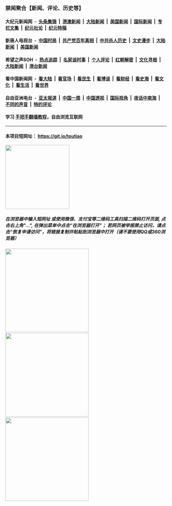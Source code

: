 ### 禁闻聚合【新闻、评论、历史等】

#### 大纪元新闻网 &nbsp;-&nbsp; [头条集锦](indexes/E头条集锦.md?t=03031102) &nbsp;|&nbsp; [港澳新闻](indexes/E港澳新闻.md?t=03031102)  &nbsp;|&nbsp; [大陆新闻](indexes/E大陆新闻.md?t=03031102) &nbsp;|&nbsp; [美国新闻](indexes/E美国新闻.md?t=03031102) &nbsp;|&nbsp; [国际新闻](indexes/E国际新闻.md?t=03031102) &nbsp;|&nbsp; [专栏文集](indexes/E专栏文集.md?t=03031102) &nbsp;|&nbsp; [纪元社论](indexes/E纪元社论.md?t=03031102) &nbsp;|&nbsp; [纪元特稿](indexes/E纪元特稿.md?t=03031102) 

#### 新唐人电视台 &nbsp;-&nbsp; [中国时局](indexes/N中国时局.md?t=03031102) &nbsp;|&nbsp; [共产党百年真相](indexes/N共产党百年真相.md?t=03031102) &nbsp;|&nbsp; [中共杀人历史](indexes/N中共杀人历史.md?t=03031102) &nbsp;|&nbsp; [文史漫步](indexes/N文史漫步.md?t=03031102) &nbsp;|&nbsp; [大陆新闻](indexes/N大陆新闻.md?t=03031102) &nbsp;|&nbsp; [美国新闻](indexes/N美国新闻.md?t=03031102)

#### 希望之声SOH &nbsp;-&nbsp; [热点追踪](indexes/H热点追踪.md?t=03031102) &nbsp;|&nbsp; [名家谈时事](indexes/H名家谈时事.md?t=03031102) &nbsp;|&nbsp; [个人评论](indexes/H个人评论.md?t=03031102)  &nbsp;|&nbsp; [红朝解密](indexes/H红朝解密.md?t=03031102) &nbsp;|&nbsp; [文化寻根](indexes/H文化寻根.md?t=03031102) &nbsp;|&nbsp; [大陆新闻](indexes/H大陆新闻.md?t=03031102) &nbsp;|&nbsp; [港台新闻](indexes/H港台新闻.md?t=03031102)

#### 看中国新闻网 &nbsp;-&nbsp; [看大陆](indexes/S看大陆.md?t=03031102) &nbsp;|&nbsp; [看官场](indexes/S看官场.md?t=03031102) &nbsp;|&nbsp; [看民生](indexes/S看民生.md?t=03031102)  &nbsp;|&nbsp; [看博谈](indexes/S看博谈.md?t=03031102) &nbsp;|&nbsp; [看财经](indexes/S看财经.md?t=03031102) &nbsp;|&nbsp; [看史海](indexes/S看史海.md?t=03031102) &nbsp;|&nbsp; [看文化](indexes/S看文化.md?t=03031102) &nbsp;|&nbsp; [看生活](indexes/S看生活.md?t=03031102) &nbsp;|&nbsp; [看世界](indexes/S看世界.md?t=03031102)

#### 自由亚洲电台 &nbsp;-&nbsp; [亚太报道](indexes/R亚太报道.md?t=03031102) &nbsp;|&nbsp; [中国一周](indexes/R中国一周.md?t=03031102) &nbsp;|&nbsp; [中国透视](indexes/R中国透视.md?t=03031102)  &nbsp;|&nbsp; [国际视角](indexes/R国际视角.md?t=03031102) &nbsp;|&nbsp; [夜话中南海](indexes/R夜话中南海.md?t=03031102) &nbsp;|&nbsp; [不同的声音](indexes/R不同的声音.md?t=03031102) &nbsp;|&nbsp; [特约评论](indexes/R特约评论.md?t=03031102)

#### 学习 [手把手翻墙教程](https://github.com/gfw-breaker/guides/wiki)，自由浏览互联网

----

#### 本项目短网址： https://git.io/toutiao
<img src="https://raw.githubusercontent.com/gfw-breaker/banned-news/master/scripts/img/qr.png" width="200px"/>  

##### 在浏览器中输入短网址 或使用微信、支付宝等二维码工具扫描二维码打开页面, 点击右上角"...", 在弹出菜单中点击“在浏览器打开”； 若网页被举报禁止访问，请点击“恢复申请访问”，将链接复制并粘贴到浏览器中打开（请不要使用QQ或360浏览器）

<img src="https://raw.githubusercontent.com/gfw-breaker/banned-news/master/scripts/img/1.png" width="260px"/> &nbsp; <img src="https://raw.githubusercontent.com/gfw-breaker/banned-news/master/scripts/img/2.png" width="260px"/> &nbsp; <img src="https://raw.githubusercontent.com/gfw-breaker/banned-news/master/scripts/img/3.png" width="260px"/>
